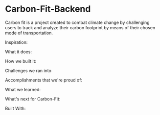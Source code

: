 # Carbon-Fit-Backend

Carbon fit is a project created to combat climate change by challenging users to track and analyze their carbon footprint by means of their chosen mode of transportation.

Inspiration:

What it does:

How we built it:

Challenges we ran into

Accomplishments that we're proud of:

What we learned:

What's next for Carbon-Fit:

Built With:
